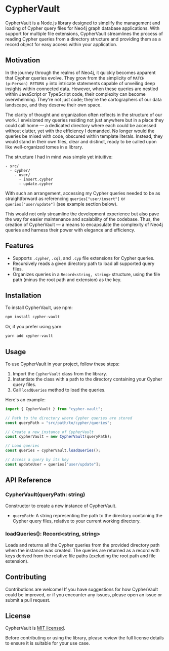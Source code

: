 # CypherVault

CypherVault is a Node.js library designed to simplify the management and loading of Cypher query files for Neo4j graph database applications. With support for multiple file extensions, CypherVault streamlines the process of reading Cypher queries from a directory structure and providing them as a record object for easy access within your application.

## Motivation

In the journey through the realms of Neo4j, it quickly becomes apparent that Cypher queries evolve. They grow from the simplicity of `MATCH (p:Person) RETURN p` into intricate statements capable of unveiling deep insights within connected data. However, when these queries are nestled within JavaScript or TypeScript code, their complexity can become overwhelming. They're not just code; they're the cartographers of our data landscape, and they deserve their own space.

The clarity of thought and organization often reflects in the structure of our work. I envisioned my queries residing not just anywhere but in a place they could call home — a dedicated directory where each could be accessed without clutter, yet with the efficiency I demanded. No longer would the queries be mixed with code, obscured within template literals. Instead, they would stand in their own files, clear and distinct, ready to be called upon like well-organized tomes in a library.

The structure I had in mind was simple yet intuitive:

```
- src/
  - cypher/
    - user/
      - insert.cypher
      - update.cypher
```

With such an arrangement, accessing my Cypher queries needed to be as straightforward as referencing `queries["user/insert"]` or `queries["user/update"]` (see example section below).

This would not only streamline the development experience but also pave the way for easier maintenance and scalability of the codebase. Thus, the creation of CypherVault — a means to encapsulate the complexity of Neo4j queries and harness their power with elegance and efficiency.

## Features

- Supports `.cypher`, `.cql`, and `.cyp` file extensions for Cypher queries.
- Recursively reads a given directory path to load all supported query files.
- Organizes queries in a `Record<string, string>` structure, using the file path (minus the root path and extension) as the key.

## Installation

To install CypherVault, use npm:

```bash
npm install cypher-vault
```

Or, if you prefer using yarn:

```bash
yarn add cypher-vault
```

## Usage

To use CypherVault in your project, follow these steps:

1. Import the `CypherVault` class from the library.
2. Instantiate the class with a path to the directory containing your Cypher query files.
3. Call `loadQueries` method to load the queries.

Here's an example:

```javascript
import { CypherVault } from "cypher-vault";

// Path to the directory where Cypher queries are stored
const queryPath = "src/path/to/cypher/queries";

// Create a new instance of CypherVault
const cypherVault = new CypherVault(queryPath);

// Load queries
const queries = cypherVault.loadQueries();

// Access a query by its key
const updateUser = queries["user/update"];
```

## API Reference

### CypherVault(queryPath: string)

Constructor to create a new instance of CypherVault.

- `queryPath`: A string representing the path to the directory containing the Cypher query files, relative to your current working directory.

### loadQueries(): Record<string, string>

Loads and returns all the Cypher queries from the provided directory path when the instance was created. The queries are returned as a record with keys derived from the relative file paths (excluding the root path and file extension).

## Contributing

Contributions are welcome! If you have suggestions for how CypherVault could be improved, or if you encounter any issues, please open an issue or submit a pull request.

## License

CypherVault is [MIT licensed](./LICENSE.md).

Before contributing or using the library, please review the full license details to ensure it is suitable for your use case.
